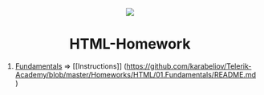 <p align="center"><a href="http://academy.telerik.com/"><img src="https://github.com/karabeliov/Telerik-Academy/blob/master/Homeworks/C%231/07.Exam-preparation/Telerik.png" /></a></p>

<h1 align="center">HTML-Homework</h1>

01. [Fundamentals](https://github.com/karabeliov/Telerik-Academy/tree/master/Homeworks/HTML/01.Fundamentals)     => [[Instructions]] (https://github.com/karabeliov/Telerik-Academy/blob/master/Homeworks/HTML/01.Fundamentals/README.md)
